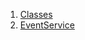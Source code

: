 

1. [Classes](file-___home_harshil_Desktop_open-source_palisadoes_talawa_lib_services_event_service/#classes)
2. [EventService](file-___home_harshil_Desktop_open-source_palisadoes_talawa_lib_services_event_service/EventService-class.html)
